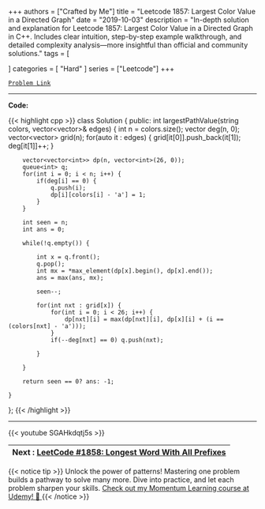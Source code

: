 
+++
authors = ["Crafted by Me"]
title = "Leetcode 1857: Largest Color Value in a Directed Graph"
date = "2019-10-03"
description = "In-depth solution and explanation for Leetcode 1857: Largest Color Value in a Directed Graph in C++. Includes clear intuition, step-by-step example walkthrough, and detailed complexity analysis—more insightful than official and community solutions."
tags = [
    
]
categories = [
    "Hard"
]
series = ["Leetcode"]
+++



[`Problem Link`](https://leetcode.com/problems/largest-color-value-in-a-directed-graph/description/)

---

**Code:**

{{< highlight cpp >}}
class Solution {
public:
    int largestPathValue(string colors, vector<vector<int>>& edges) {
        int n = colors.size();
        vector<int> deg(n, 0);
        vector<vector<int>> grid(n);
        for(auto it : edges) {
            grid[it[0]].push_back(it[1]);
            deg[it[1]]++;
        }

        vector<vector<int>> dp(n, vector<int>(26, 0));
        queue<int> q;
        for(int i = 0; i < n; i++) {
            if(deg[i] == 0) {
                q.push(i);
                dp[i][colors[i] - 'a'] = 1;
            }
        }

        int seen = n;
        int ans = 0;

        while(!q.empty()) {
            
            int x = q.front();
            q.pop();
            int mx = *max_element(dp[x].begin(), dp[x].end());
            ans = max(ans, mx);

            seen--;

            for(int nxt : grid[x]) {
                for(int i = 0; i < 26; i++) {
                    dp[nxt][i] = max(dp[nxt][i], dp[x][i] + (i == (colors[nxt] - 'a')));
                }
                if(--deg[nxt] == 0) q.push(nxt);

            }

        }

        return seen == 0? ans: -1;

    }
};
{{< /highlight >}}


---
{{< youtube SGAHkdqtj5s >}}

| Next : [LeetCode #1858: Longest Word With All Prefixes](grid47.xyz/leetcode_1858) |
| --- |
{{< notice tip >}}
Unlock the power of patterns! Mastering one problem builds a pathway to solve many more. Dive into practice, and let each problem sharpen your skills. [Check out my Momentum Learning course at Udemy! 🚀 ](https://www.udemy.com/course/algorithms-and-data-structures-in-cpp/)
{{< /notice >}}

